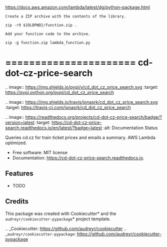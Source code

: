 https://docs.aws.amazon.com/lambda/latest/dg/python-package.html

```
Create a ZIP archive with the contents of the library.

zip -r9 ${OLDPWD}/function.zip .

Add your function code to the archive.

zip -g function.zip lambda_function.py

```

======================
cd-dot-cz-price-search
======================

.. image:: https://img.shields.io/pypi/v/cd_dot_cz_price_search.svg
:target: https://pypi.python.org/pypi/cd_dot_cz_price_search

.. image:: https://img.shields.io/travis/jonasrk/cd_dot_cz_price_search.svg
:target: https://travis-ci.com/jonasrk/cd_dot_cz_price_search

.. image:: https://readthedocs.org/projects/cd-dot-cz-price-search/badge/?version=latest
:target: https://cd-dot-cz-price-search.readthedocs.io/en/latest/?badge=latest
:alt: Documentation Status

Queries cd.cz for train ticket prices and emails a summary. AWS Lambda optimized.

-   Free software: MIT license
-   Documentation: https://cd-dot-cz-price-search.readthedocs.io.

## Features

-   TODO

## Credits

This package was created with Cookiecutter* and the `audreyr/cookiecutter-pypackage`* project template.

.. _Cookiecutter: https://github.com/audreyr/cookiecutter
.. _`audreyr/cookiecutter-pypackage`: https://github.com/audreyr/cookiecutter-pypackage

